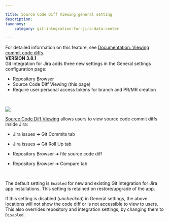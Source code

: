 ```yaml
---

title: Source Code Diff Viewing general setting
description:
taxonomy:
    category: git-integration-for-jira-data-center

---
```


<div class="bbb-callout bbb--info">
    <div class="irow">
    <div class="ilogobox">
        <span class="logoimg"></span>
    </div>
    <div class="imsgbox">
        For detailed information on this feature, see <a href='/git-integration-for-jira-data-center/viewing-commit-code-diffs-gij-self-managed'>Documentation: Viewing commit code diffs</a>.
    </div>
    </div>
</div>

<div class="bbb-callout bbb--info">
    <div class="irow">
    <div class="ilogobox">
        <span class="logoimg"></span>
    </div>
    <div class="imsgbox">
        <b>VERSION 3.8.1</b><br>
        Git Integration for Jira adds three new settings in the General settings configuration page:
        <ul>
            <li>Repository Browser</li>
            <li>Source Code Diff Viewing (this page)</li>
            <li>Require user personal access tokens for branch and PR/MR creation</li>
        </ul>
    </div>
    </div>
</div>
<br>

![](https://bigbrassband.atlassian.net/wiki/download/thumbnails/1947140173/gitserver-gencfg-code-diff.png?version=1&modificationDate=1631802604022&cacheVersion=1&api=v2&width=442&height=90)

[Source Code Diff Viewing](/git-integration-for-jira-data-center/source-code-diff-viewing-general-setting-gij-self-managed) allows users to view source code commit diffs inside Jira:

*   Jira issues ➜ Git Commits tab

*   Jira issues ➜ Git Roll Up tab

*   Repository Browser ➜ file source code diff

*   Repository Browser ➜ Compare tab

<br>

The default setting is `Enabled` for new and existing Git Integration for Jira app installations. This setting is retained on restore/upgrade of the app.

If this setting is disabled (_unchecked_) in General settings, the above locations will not show the code diff or is not accessible to view to users. This also overrides repository and integration settings, by changing them to `Disabled`.

